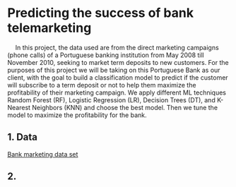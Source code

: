 # Predicting the success of bank telemarketing
&emsp; In this project, the data used are from the direct marketing campaigns (phone calls) of a Portuguese banking institution from May 2008 till November 2010, seeking to market term deposits to new customers. For the purposes of this project we will be taking on this Portuguese Bank as our client, with the goal to build a classification model to predict if the customer will subscribe to a term deposit or not to help them maximize the profitability of their marketing campaign. We apply different ML techniques Random Forest (RF), Logistic Regression (LR), Decision Trees (DT), and K-Nearest Neighbors (KNN) and choose the best model. Then we tune the model to maximize the profitability for the bank. 
## 1. Data
[Bank marketing data set](https://archive.ics.uci.edu/ml/datasets/Bank+Marketing)
## 2. 
